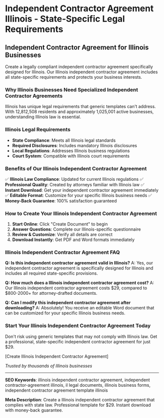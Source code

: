 # Independent Contractor Agreement Illinois - State-Specific Legal Requirements

## Independent Contractor Agreement for Illinois Businesses

Create a legally compliant independent contractor agreement specifically designed for Illinois. Our Illinois independent contractor agreement includes all state-specific requirements and protects your business interests.

### Why Illinois Businesses Need Specialized Independent Contractor Agreements

Illinois has unique legal requirements that generic templates can't address. With 12,812,508 residents and approximately 1,025,001 active businesses, understanding Illinois law is essential.

### Illinois Legal Requirements

- **State Compliance**: Meets all Illinois legal standards
- **Required Disclosures**: Includes mandatory Illinois disclosures
- **Local Regulations**: Addresses Illinois business regulations
- **Court System**: Compatible with Illinois court requirements

### Benefits of Our Illinois Independent Contractor Agreement

✅ **Illinois Law Compliance**: Updated for current Illinois regulations
✅ **Professional Quality**: Created by attorneys familiar with Illinois law
✅ **Instant Download**: Get your independent contractor agreement immediately
✅ **Editable Format**: Customize for your specific Illinois business needs
✅ **Money-Back Guarantee**: 100% satisfaction guaranteed

### How to Create Your Illinois Independent Contractor Agreement

1. **Start Online**: Click "Create Document" to begin
2. **Answer Questions**: Complete our Illinois-specific questionnaire
3. **Review & Customize**: Verify all details are correct
4. **Download Instantly**: Get PDF and Word formats immediately

### Illinois Independent Contractor Agreement FAQ

**Q: Is this independent contractor agreement valid in Illinois?**
A: Yes, our independent contractor agreement is specifically designed for Illinois and includes all required state-specific provisions.

**Q: How much does a Illinois independent contractor agreement cost?**
A: Our Illinois independent contractor agreement costs $29, compared to $800-2000+ for attorney-drafted documents.

**Q: Can I modify this independent contractor agreement after downloading?**
A: Absolutely! You receive an editable Word document that can be customized for your specific Illinois business needs.

### Start Your Illinois Independent Contractor Agreement Today

Don't risk using generic templates that may not comply with Illinois law. Get a professional, state-specific independent contractor agreement for just $29.

[Create Illinois Independent Contractor Agreement]

_Trusted by thousands of Illinois businesses_

---

**SEO Keywords**: illinois independent contractor agreement, independent contractor-agreement illinois, il legal documents, illinois business forms, independent contractor agreement template illinois

**Meta Description**: Create a Illinois independent contractor agreement that complies with state law. Professional template for $29. Instant download with money-back guarantee.
